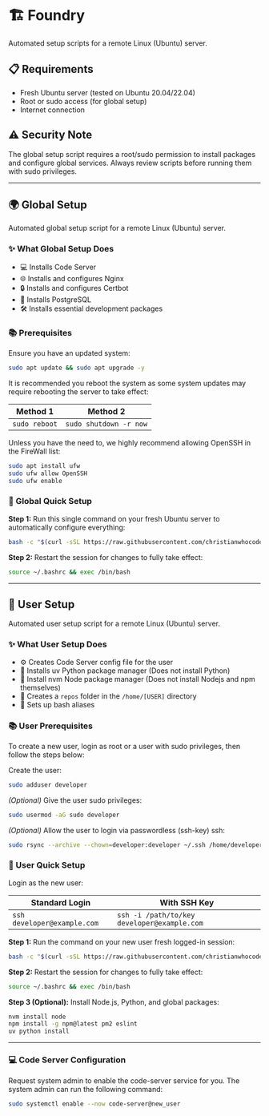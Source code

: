 # 🏗️ Foundry

Automated setup scripts for a remote Linux (Ubuntu) server.

## 📋 Requirements

- Fresh Ubuntu server (tested on Ubuntu 20.04/22.04)
- Root or sudo access (for global setup)
- Internet connection

## ⚠️ Security Note

The global setup script requires a root/sudo permission to install packages and configure global services. Always review scripts before running them with sudo privileges.

---

## 🌍 Global Setup

Automated global setup script for a remote Linux (Ubuntu) server.

### ✨ What Global Setup Does

- 💻 Installs Code Server
- 🌐 Installs and configures Nginx
- 🔒 Installs and configures Certbot
- 🐘 Installs PostgreSQL
- 🛠️ Installs essential development packages

### 📚 Prerequisites

Ensure you have an updated system:

```bash
sudo apt update && sudo apt upgrade -y
```

It is recommended you reboot the system as some system updates may require rebooting the server to take effect:

| Method 1      | Method 2               |
| ------------- | ---------------------- |
| `sudo reboot` | `sudo shutdown -r now` |

Unless you have the need to, we highly recommend allowing OpenSSH in the FireWall list:

```bash
sudo apt install ufw
sudo ufw allow OpenSSH
sudo ufw enable
```

### 🚀 Global Quick Setup

**Step 1:** Run this single command on your fresh Ubuntu server to automatically configure everything:

```bash
bash -c "$(curl -sSL https://raw.githubusercontent.com/christianwhocodes/foundry/main/global/setup.sh)"
```

**Step 2:** Restart the session for changes to fully take effect:

```bash
source ~/.bashrc && exec /bin/bash
```

---

## 👤 User Setup

Automated user setup script for a remote Linux (Ubuntu) server.

### ✨ What User Setup Does

- ⚙️ Creates Code Server config file for the user
- 📗 Installs uv Python package manager (Does not install Python)
- 📗 Install nvm Node package manager (Does not install Nodejs and npm themselves)
- 📁 Creates a `repos` folder in the `/home/[USER]` directory
- 🔧 Sets up bash aliases

### 📚 User Prerequisites

To create a new user, login as root or a user with sudo privileges, then follow the steps below:

Create the user:

```bash
sudo adduser developer
```

*(Optional)* Give the user sudo privileges:

```bash
sudo usermod -aG sudo developer
```

*(Optional)* Allow the user to login via passwordless (ssh-key) ssh:

```bash
sudo rsync --archive --chown=developer:developer ~/.ssh /home/developer
```

### 🚀 User Quick Setup

Login as the new user:

| Standard Login              | With SSH Key                                |
| --------------------------- | ------------------------------------------- |
| `ssh developer@example.com` | `ssh -i /path/to/key developer@example.com` |

**Step 1:** Run the command on your new user fresh logged-in session:

```bash
bash -c "$(curl -sSL https://raw.githubusercontent.com/christianwhocodes/foundry/main/user/setup.sh)"
```

**Step 2:** Restart the session for changes to fully take effect:

```bash
source ~/.bashrc && exec /bin/bash
```

**Step 3 (Optional):** Install Node.js, Python, and global packages:

```bash
nvm install node
npm install -g npm@latest pm2 eslint
uv python install
```

---

### 💻 Code Server Configuration

Request system admin to enable the code-server service for you. The system admin can run the following command:

```bash
sudo systemctl enable --now code-server@new_user
```
